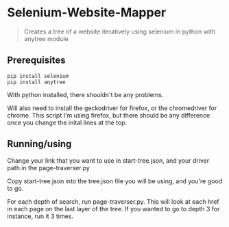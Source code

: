 # Selenium-Website-Mapper
> Creates a tree of a website iteratively using selenium in python with anytree module

## Prerequisites
```
pip install selenium
pip install anytree
```

With python installed, there shouldn't be any problems.

Will also need to install the geckodriver for firefox, or the chromedriver for chrome. This script I'm using firefox, but there should be any difference once you change the inital lines at the top.

## Running/using

Change your link that you want to use in start-tree.json, and your driver path in the page-traverser.py

Copy start-tree.json into the tree.json file you will be using, and you're good to go.

For each depth of search, run page-traverser.py. This will look at each href in each page on the last layer of the tree. If you wanted to go to depth 3 for instance, run it 3 times.
